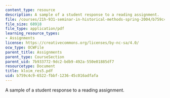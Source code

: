 ```yaml
---
content_type: resource
description: A sample of a student response to a reading assignment.
file: /courses/21h-931-seminar-in-historical-methods-spring-2004/b759c4c96522fbbf123645c016adfafa_kloim_res5.pdf
file_size: 68918
file_type: application/pdf
learning_resource_types:
- Assignments
license: https://creativecommons.org/licenses/by-nc-sa/4.0/
ocw_type: OCWFile
parent_title: Assignments
parent_type: CourseSection
parent_uid: 7b933772-9dc2-bdb9-492a-550e01885df7
resourcetype: Document
title: kloim_res5.pdf
uid: b759c4c9-6522-fbbf-1236-45c016adfafa
---
```

A sample of a student response to a reading assignment.